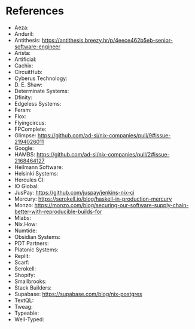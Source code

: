 # References

- Aeza:
- Anduril:
- Antithesis: <https://antithesis.breezy.hr/p/4eece462b5eb-senior-software-engineer>
- Arista:
- Artificial:
- Cachix:
- CircuitHub:
- Cyberus Technology:
- D. E. Shaw:
- Determinate Systems:
- Dfinity:
- Edgeless Systems:
- Feram:
- Flox:
- Flyingcircus:
- FPComplete:
- Glimpse: <https://github.com/ad-si/nix-companies/pull/9#issue-2194026011>
- Google:
- HAMBS: <https://github.com/ad-si/nix-companies/pull/2#issue-2168464127>
- Heilmann Software:
- Helsinki Systems:
- Hercules CI:
- IO Global:
- JusPay: <https://github.com/juspay/jenkins-nix-ci>
- Mercury: <https://serokell.io/blog/haskell-in-production-mercury>
- Monzo: <https://monzo.com/blog/securing-our-software-supply-chain-better-with-reproducible-builds-for>
- Mlabs:
- Nix.How:
- Numtide:
- Obsidian Systems:
- PDT Partners:
- Platonic Systems:
- Replit:
- Scarf:
- Serokell:
- Shopify:
- Smallbrooks:
- Stack Builders:
- Supabase: https://supabase.com/blog/nix-postgres
- TextQL:
- Tweag:
- Typeable:
- Well-Typed:
